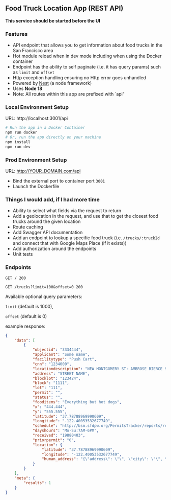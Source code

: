 ## Food Truck Location App (REST API)

**This service should be started before the UI**

### Features
* API endpoint that allows you to get information about food trucks in the San Francisco area
* Hot module reload when in dev mode including when using the Docker container
* Endpoint has the ability to self paginate (i.e. it has query params) such as `limit` and `offset`
* Http exception handling ensuring no Http error goes unhandled
* Powered by [Nest](https://github.com/nestjs/nest) (a node framework)
* Uses **Node 18**
* Note: All routes within this app are prefixed with `api'

### Local Environment Setup

URL: http://localhost:3001/api

```bash
# Run the app in a Docker Container
npm run docker
# Or, run the app directly on your machine
npm install 
npm run dev
````

### Prod Environment Setup

URL: http://YOUR_DOMAIN.com/api

- Bind the external port to container port `3001`
- Launch the Dockerfile


### Things I would add, if I had more time
- Ability to select what fields via the request to return
- Add a geolocation in the request, and use that to get the closest food trucks around the given location
- Route caching
- Add Swagger API documentation
- Add an endpoint to lookup a specific food truck (i.e. `/trucks/:truckId` and connect that with Google Maps Place (if it exists))
- Add authorization around the endpoints
- Unit tests


### Endpoints
```http request
GET / 200
```
```http request
GET /trucks?limit=100&offset=0 200
```
Available optional query parameters: 

`limit` (default is 1000), 

`offset` (default is 0)



example response: 
```json
{
    "data": [
        {
            "objectid": "3334444",
            "applicant": "Some name",
            "facilitytype": "Push Cart",
            "cnn": "1234000",
            "locationdescription": "NEW MONTGOMERY ST: AMBROSE BIERCE ST to MISSION ST (77 - 99)",
            "address": "STREET NAME",
            "blocklot": "123424",
            "block": "1111",
            "lot": "111",
            "permit": "",
            "status": "",
            "fooditems": "Everything but hot dogs",
            "x": "444.444",
            "y": "555.555",
            "latitude": "37.78788969990609",
            "longitude": "-122.40053532677749",
            "schedule": "http://bsm.sfdpw.org/PermitsTracker/reports/report.aspx?title=schedule&report=rptSchedule&params=permit=12MFF-0083&ExportPDF=1&Filename=12MFF-0083_schedule.pdf",
            "dayshours": "Mo-Su:7AM-6PM",
            "received": "19880403",
            "priorpermit": "0",
            "location": {
                "latitude": "37.78788969990609",
                "longitude": "-122.40053532677749",
                "human_address": "{\"address\": \"\", \"city\": \"\", \"state\": \"\", \"zip\": \"\"}"
            }
        }
    ],
    "meta": {
        "results": 1
    }
}
